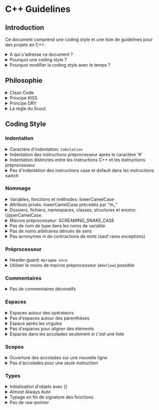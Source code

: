 # C++ Guidelines

## Introduction

Ce document comprend une coding style et une liste de guidelines pour des projets en C++.

<details><summary>A qui s'adresse ce document ?</summary><p>

Ce document s'adresse à toute personne souhaitant contribuer sur un projet sur lequel il est indiqué d'appliquer cette coding style.
Cela requiert de bonnes compétences en C++ moderne.
Des liens vers des ressources (documentations, tutoriels, vidéos) seront fournis pour combler d'éventuelles lacunes si besoin.

---
</p></details>

<details><summary>Pourquoi une coding style ?</summary><p>

Le choix d'une coding style n'est pas arbitraire, chaque choix fait dans ce document a été réfléchis, pas seulement pour ses avantages en terme de lisibilité mais aussi pour réduire les risques d'erreurs, les ambiguïtés, la redondance, les comportements indéfinis du compilateur ([CppReference: Undefined Behavior]), problèmes d'optimisation, etc.
Chacune de ces raisons est soigneusement expliqué pour pouvoir être remis en question à chaque évolution du langage. Ce document n'est pas figé, il est ouvert aux débats et est voué à changer pour s'adapter aux nouvelles fonctionnalités du C++.

---
</p></details>

<details><summary>Pourquoi modifier la coding style avec le temps ?</summary><p>

Le métier de développeur est un métier dont la formation ne s'arrête jamais.
Il faut se tenir au courant des nouveaux progrès dans ce domaine pour pouvoir fournir du travail de meilleur qualité sans rester attaché à des notions devenues obsolètes.

La coding style d'un projet doit s'adapter aux évolutions du langage.
Mais on peut aussi penser à de nouveaux choix de norme dont on avait pas pensé initialement, ou simplement vouloir améliorer l'existant.

Les anciens codes conçus avec des fonctions obsolètes seront menés à être rénovées progressivement par les développeurs qui tomberont dessus (pas de refonte totale nécessaire).
Ainsi les programmeurs s'assureront de bien tester les fonctions qu'ils recodent pour s'assurer de l'absence de régression de code (avec des tests unitaires et des tests fonctionnels).

---
</p></details>

## Philosophie

<details><summary>Clean Code</summary><p>

Le Clean Code n'est pas un ensemble de règles strictes mais désigne plutôt une série de principes pour produire un code compréhensible et facile à modifier.
Compréhensible signifie dans ce cas un code immédiatement intelligible par n'importe quel développeur qualifié.
Un code est facile à modifier lorsqu'il peut être facilement ajusté et complété.
Un code facilement modifiable comporte les attributs suivants:
- Les classes et les méthodes sont **petites** et, dans la mesure du possible, ont une seule et unique tâche.
- Les classes et les méthodes sont **prévisibles**, fonctionnent de la façon attendue.

---
</p></details>

<details><summary>Principe KISS</summary><p>

KISS ([Wikipedia: KISS]) ("**K**eep **i**t **s**imple, **s**tupid", en français: "garde ça simple, idiot") est l’un des plus anciens principes du Clean Code.
KISS rappelle aux programmeurs de construire leur code de façon aussi simple que possible.
Toute complexité inutile doit être évitée.
En programmation, il n’y a jamais une seule façon pour résoudre un problème. Une algorithme peut toujours être exprimé de différentes manières. Par conséquent, les programmeurs observant le principe KISS doivent constamment se demander s’ils ne peuvent pas résoudre un problème plus facilement.

> Ce principe est lié au concept du Rasoir d'Ockham ([Wikipedia: Rasoir d'Ockham]) en raisonnement, qui consiste à préférer les explications les plus simples, car elles sont généralement plus crédibles que les explications complexes.

---
</p></details>

<details><summary>Principe DRY</summary><p>

Le principe DRY (**D**on't **r**epeat **y**ourself) est en quelque sorte la concrétisation du principe KISS. Un Clean Code respectant ce principe implique que chaque fonctionnalité doit avoir une seule et unique représentation au sein du système global.
Il consiste à écrire des fonctions et des classes réutilisables, aussi simples que possible et traitant un minimum de tâches à la fois.
Ce principe encourage à décomposer un programme en de nombreuses classes et fonctions pour garder chaque partie propre sans avoir de répétitions de code.
Un code dans lequel ont copie-colle plusieurs lignes pour gérer des cas supplémentaire est un bon exemple de code qui ne respecte pas le principe DRY.
Le contraire de DRY est WET (**W**e **e**njoy **t**yping). On appelle WET un code comportant des répétitions inutiles.

---
</p></details>

<details><summary>La règle du Scout</summary><p>

[The Boy Scout Rule]

> Un Scout a une règle: "Toujours laisser un endroit dans un état meilleur que celui dans lequel vous l'avez trouvé".

Appliqué au domaine de la programmation, ce principe consiste à nettoyer continuellement chaque petit morceau de dette technique lorsqu'un développeur en a l'occasion.

Cette habitude simple permet à un projet de voir sa qualité augmenter rapidement avec le temps sans avoir à planifier de refactorisation ou de refonte du projet.

Etant donné que ça se fait sur de petites parties à chaque fois, le développeur fait le choix de ne nettoyer que ce qui ne lui fait pas perdre de temps en plus de ces objectifs initiaux.

Il peut se permettre de prendre le temps de nettoyer de grosses parties du code si ça simplifie significativement la réalisation de sa tâche initiale.

Un code obsolète qui fonctionne n'est pas une bonne base sur laquelle se reposer pour bâtir la suite d'un projet.
C'est pourquoi ce petit investissement de temps peut sur le long terme corriger d'importants problèmes de dette technique et ainsi éviter des bugs ou des complications dans la réalisation de futures tâches.

---
</p></details>

## Coding Style

### Indentation

<details><summary>Caractère d'indentation: <code>tabulation</code></summary><p>

En indentant avec le caractère ``espace``, il est souvent préférable de cumuler plusieurs espaces par indentation pour qu'elles soient bien visibles (exemple: 2 espaces ou 4 espaces à la fois). Mais cette écriture rend possible les demi-indentations (avec 1 ou 3 espaces).

Le choix d'espaces plutôt que de tabulation servait à s'assurer que le code ne dépassait pas 80 colonnes pour tenir sur les petits écrans de l'époque. Cette raison n'est plus valable aujourd'hui.

Les tabulations sont plus simples à utiliser: un seul caractère par indentation.
Et chaque développeur peut choisir la taille de l'indentation sur son IDE sans impacter le projet ou l'environnement d'un autre.

---
</p></details>

<details><summary>Indentation des instructions préprocesseur après le caractère '#'</summary><p>

Indentation avant le caractère '#':
```cpp
#if defined(OS_WINDOWS)
	#include <Windows.h>
	#if defined(CPP_20)
		#define ENABLE_CONCEPTS
	#endif
#endif
```

Indentation après le caractère '#':
```cpp
#if defined(OS_WINDOWS)
#	include <Windows.h>
#	if defined(CPP_20)
#		define ENABLE_CONCEPTS
#	endif
#endif
```

|   | Indentation avant le caractère '#' | Indentation après le caractère '#' |
| -:|:-:|:-:|
| La portion d'instructions préprocesseur est plus facile à différencer des autres instructions | ❌ | ✅ |
| Nom de l'instruction préprocesseur plus lisible | ❌ | ✅ |

**=> Indentation après le caractère '#'**

---
</p></details>

<details><summary>Indentation distinctes entre les instructions C++ et les instructions préprocesseur</summary><p>

A - Indentation des instructions préprocesseur dans les scopes C++ (et pas l'inverse):
```cpp
#if defined(OS_WINDOWS)
auto functionImplementationSpecific(int number) -> int
{
	if (number >= 0)
	{
#		if defined(ARCH_64BITS)
		return 64;
#		else
		return 32;
#		endif
	}
	return 0;
}
#endif
```

B - Indentation des instructions C++ dans les scopes préprocesseur (et pas l'inverse):
```cpp
#if defined(OS_WINDOWS)
	auto functionImplementationSpecific(int number) -> int
	{
		if (number >= 0)
		{
#	if defined(ARCH_64BITS)
				return 64;
#	else
				return 32;
#	endif
		}
		return 0;
	}
#endif
```

C - Indentation commune entre les instructions C++ et les instructions préprocesseur:
```cpp
#if defined(OS_WINDOWS)
	auto functionImplementationSpecific(int number) -> int
	{
		if (number >= 0)
		{
#			if defined(ARCH_64BITS)
				return 64;
#			else
				return 32;
#			endif
		}
		return 0;
	}
#endif
```

D - Indentation distinctes entre les instructions C++ et les instructions préprocesseur:
```cpp
#if defined(OS_WINDOWS)
auto functionImplementationSpecific(int number) -> int
{
	if (number >= 0)
	{
#	if defined(ARCH_64BITS)
		return 64;
#	else
		return 32;
#	endif
	}
	return 0;
}
#endif
```

Argument en faveur des choix qui n'indentent pas les instructions C++ dans les scopes préprocesseur (A et D):
1. Une fois les instructions préprocesseur traitées par le compilateur, il ne reste plus que les instructions C++.
Le développeur écrit son code en visualisant ce qu'il deviendra à cette étape de la compilation.
Il n'y a donc pas de raison que les instructions C++ conservent leur indentation causé par les scopes préprocesseur à cette étape de compilation (Ca n'a aucune importance pour la compilation, mais a un impact uniquement dans la façon de se projeter à cette étape de la compilation lorsqu'on lit le code).

|   | A | B | C | D |
| -:|:-:|:-:|:-:|:-:|
| Semble bien indenté au premier coup d'oeil | ❌ | ❌ | ✅ | ✅ |
| Facile à indenter | ❌ | ❌ | ✅ | ✅ |
| Argument 1. | ✅ | ❌ | ❌ | ✅ |

**=> D - Indentation distinctes entre les instructions C++ et les instructions préprocesseur**

---
</p></details>

<details><summary>Pas d'indentation des instructions case et default dans les instructions switch</summary><p>

A - Pas d'indentation des instructions ``case``, ``default`` et ``{}``:
```cpp
switch (number)
{
case 0:
	break;
case 1:
{
	break;
}
default:
	break;
}
```

B - Pas d'indentation des instructions ``case`` et ``default``:
```cpp
switch (number)
{
case 0:
	break;
case 1:
	{
		break;
	}
default:
	break;
}
```

C - Pas d'indentation des accolades:
```cpp
switch (number)
{
	case 0:
		break;
	case 1:
	{
		break;
	}
	default:
		break;
}
```

D - Indentation de toute instruction:
```cpp
switch (number)
{
	case 0:
		break;
	case 1:
		{
			break;
		}
	default:
		break;
}
```

E - Indentation des instructions ``case`` et ``default`` seulement:
```cpp
switch (number)
{
	case 0:
	break;
	case 1:
	{
		break;
	}
	default:
	break;
}
```

> Les accolades sont nécessaires dans un ``case`` lorsqu'elles contiennent une déclaration de variable.

Argument en défaveur du choix A qui n'indente ni les instructions ``case``/``default`` ni les accolades:
- Les accolades des ``case`` sont alignés horizontalement avec les accolades du ``switch``.
Ce n'est pas clair pour savoir si l'accolade du switch est bien fermée.

Les choix C et D semblent aussi bien l'un que l'autre. Le choix B reste néanmoins meilleur car il propose une écriture concise et uniforme avec l'indentation des mots clef ``public:``, ``protected:`` et ``private:`` des struct/class.

Le choix E ne permet pas de voir clairement quelles instructions sont dans chaque ``case``.

**=> B - Pas d'indentation des instructions ``case`` et ``default``**

---
</p></details>

### Nommage

<details><summary>Variables, fonctions et méthodes: lowerCamelCase</summary><p>

---
</p></details>

<details><summary>Attributs privés: lowerCamelCase précédés par "m_"</summary><p>

Les attributs privés d'une classe/structure sont écrits en lowerCamelCase ([Wikipedia: lowerCamelCase]), mais également précédés par "m_" pour les différencier des variables avec un scope local ou global.
Ce préfixe permet d'informer de la portée de la variable, signifiant qu'elle est accessible depuis les méthodes de l'objet uniquement.

```cpp
class Personnage
{
public:
	Personnage(std::string name):
		m_name{std::move(name)}
	{}

	[[nodiscard]] constexpr auto getName() const noexcept -> std::string_view
	{
		return m_name;
	}

private:
	std::string m_name;
};
```

Dans le cas d'une classe/structure avec des attributs publics, il est préférable de garder des noms d'attributs sans préfixe.
Mais si cet objet a un constructeur, on peut se retrouver dans le cas où les paramètres du constructeur ont le même nom que les attributs, causant une ambiguïté pour le compilateur.

```cpp
struct Personnage
{
	Personnage(std::string name):
		name{std::move(name)}
	{}

	std::string name;
};
```

Les compilateurs savent lever ce genre d'ambiguïté, mais par soucis de lisibilité il est préférable de donner des noms différents aux paramètres.
Le préfixe ``p_`` (p comme "parameter") peut servir à différencier ces variables des attributs publics.

```cpp
struct Personnage
{
	Personnage(std::string c_name):
		name{std::move(c_name)}
	{}

	std::string name;
};
```

---
</p></details>

<details><summary>Dossiers, fichiers, namespaces, classes, structures et enums: UpperCamelCase</summary><p>


---
</p></details>

<details><summary>Macros préprocesseur: SCREAMING_SNAKE_CASE</summary><p>

---
</p></details>

<details><summary>Pas de nom de type dans les noms de variable</summary><p>

Le nom d'une variable ne doit pas annoncer explicitement son type (sauf pour les types user-defined).
Celui-ci étant déjà renseigné et facilement déductible si le nom est bien choisi.
- On devinera qu'une variable "name" est de type ``std::string`` (ou ``std::string_view`` s'il est clair que la variable ne possède pas la donnée).
- On devinera également qu'un "id" est un ``unsigned int``.
De plus, la plupart des IDE permettent de connaitre le type d'une variable en la survolant avec la souris. Et lorsque ce n'est pas le cas, sa définition reste facilement accessible.

---
</p></details>

<details><summary>Pas de noms arbitraires dénués de sens</summary><p>

Les variables ne doivent pas porter de nom arbitraire dénué de sens (a, b, c, tmp, toto, foo, bar, etc...).
Le nom de la variable doit être assez explicites pour renseigner sur la nature de son contenu.
Et les mots ne doivent pas être interprétés différemment de leur sens réel dans le cadre d'un projet particulier.

---
</p></details>

<details><summary>Pas acronymes ni de contractions de mots (sauf rares exceptions)</summary><p>

Les acronymes et contractions de mots sont proscrits, sauf exceptions assez claires pour ne pas porter à confusion (Id, Json, AST, i18n, etc...).

Décoder les acronymes et les contractions de mots lors de la relecture de code demande une charge mentale supplémentaire pour comprendre ce que le code fait.
De plus, certains acronymes peuvent donner plusieurs mots différents selon le contexte et l'interprétation des développeurs.

❌:
```cpp
using Id = std::uint64_t;

struct DelUserCmd final
{
	Id userId;
};
```

✅:
```cpp
using Id = std::uint64_t;

namespace Command
{
	struct DeleteUser final
	{
		Id userId;
	};
}
```

---
</p></details>

### Préprocesseur

<details><summary>Header-guard: <code>#pragma once</code></summary><p>

Les header-guards ([Wikipedia: Include guard]) protègent les headers contre les multiples importations.
Tous les fichiers headers doivent avoir des headers guards.

Historiquement, les header-guards ont toujours été faits avec des ``#ifndef``:
```cpp
#ifndef PROJECT_PATH_FILE_H_
#	define PROJECT_PATH_FILE_H_

// ...

#endif /* !PROJECT_PATH_FILE_H_ */
```

Pour garantir l'unicité des header-guards, chaque header doit utiliser un nom de macro unique. Afin d'éviter que deux fichiers utilisent le même nom de macro, celui-ci doit contenir le nom du projet ainsi que le chemin complet du fichier.

Les compilateurs C/C++ fournissent ``#pragma once`` qui permet de s'assurer que le fichier n'est importé qu'une fois dans le projet, sans avoir à renseigner un nom unique.
```cpp
#pragma once

// ...
```

L'intérêt de ``#pragma once`` (comme remplacement au header-guard ``#ifndef``) était d'accélérer la compilation, car celui-ci taggait le fichier comme étant déjà inclut (alors que pour les ``#ifndef`` il fallait reparser le fichier pour tester l'existence de la macro).
Aujourd'hui les compilateurs modernes (Clang, GCC et MSVC) reconnaissent les header-guards ``#ifndef`` et les traitent comme des ``#pragma once``:

GCC: [GCC Header-guard](https://gcc.gnu.org/onlinedocs/cppinternals/Guard-Macros.html)
> to prevent the compiler from processing them more than once. The preprocessor notices such header files, so that if the header file appears in a subsequent #include directive and FOO is defined, then it is ignored and it doesn’t preprocess or even re-open the file a second time. This is referred to as the multiple include optimization.

MSVC: [MSVC Header-guard](https://docs.microsoft.com/en-us/cpp/preprocessor/once?view=msvc-170)
> There's no advantage to use of both the include guard idiom and #pragma once in the same file. The compiler recognizes the include guard idiom, and implements the multiple-include optimization the same way as the #pragma once directive if no non-comment code or preprocessor directive comes before or after the standard form of the idiom

``#pragma once`` n'est pas standard mais est supporté par la grande majorité des compilateurs modernes C/C++ ([Wikipedia: Pragma once : Portability]).

---
</p></details>

<details><summary>Utiliser le moins de macros préprocesseur (<code>#define</code>) possible</summary><p>

Les macros ``#define`` apportent un moyen simple de faire de la métaprogrammation et des constantes en C++.
Mais au fil des évolutions du langage, leur utilité est de moins en moins pertinente.

Le problème des macros préprocesseur est leur exécution sans aucune vérification sur le typage et le non-respect des namespaces (une macro préprocesseur est globale).
De plus, les macros permettent d'insérer des portions de code sans vérifier si l'insertion est syntaxiquement correcte, laissant une autre étape de la compilation se charger de cette vérification.

Les macros préprocesseur s'exécutent bêtement (un simple copier-coller), sans vérifier si le code généré est correct ou bien formatté.
En cas d'erreur, les messages d'erreur ne sont pas très pertinents car le compilateur évalue un code déjà transformé par le préprocesseur. Il n'indiquera pas précisément d'où vient le problème.

En C++ moderne il existe des alternatives aux macros préprocesseur pour beaucoup d'usages qu'on peut en faire, les rendant ainsi obsolètes dans beaucoup de situations.
Parmis ces alternatives, les templates ainsi que les fonctions et variables ``inline``/``constexpr`` sont de bons candidats pour remplacer la plupart des ``#define``.

> ``constexpr`` est implicitement ``inline``. Le compilateur est libre d'inliner ou non les élements ``inline``

Constante générique compile-time avec ``#define``:
```cpp
#include <iostream>

#define PI 3.14159265358979323846

auto main() -> int
{
	std::cout << PI << std::endl;
}
```
Constante générique compile-time avec ``template`` et ``constexpr``:
```cpp
#include <concepts>
#include <iostream>

template<std::floating_point T>
constexpr auto pi = T{3.14159265358979323846};

auto main() -> int
{
	std::cout
		<< pi<float> << '\n'
		<< pi<double> << std::endl;
}
```
Le compilateur est libre d'inliner les variables ``constexpr`` et d'omettre leur initialisation.
Cette variable est aussi typée, ce qui en fait une alternative meilleure que les constantes déclarées avec ``#define``.

Fonction générique compile-time avec ``#define``:
```cpp
#include <iostream>

#define ADD(lhs, rhs) lhs + rhs

auto main() -> int
{
	using namespace std::literals;
	std::cout
		<< ADD(1, 2) << '\n'
		<< ADD("Hello"s, " World!") << std::endl;
}
```

Fonction générique compile-time avec ``template`` et ``constexpr``:
```cpp
#include <iostream>

[[nodiscard]] constexpr auto add(const auto& lhs, const auto& rhs) noexcept -> decltype(lhs + rhs)
{
    return lhs + rhs;
}

auto main() -> int
{
	using namespace std::literals;
	std::cout
		<< add(1, 2) << '\n'
		<< add("Hello"s, " World!") << std::endl;
}
```
Cette fonction est typée et ne compile pas pour des types n'ayant pas d'implémentation de l'``operator+`` entre eux.
> (les paramètres ``lhs`` et ``rhs`` de type ``auto`` sont convertis en ``template`` par le compilateur)

Dans certains cas, les macros préprocesseur restent la seule façon de faire.
C'est pourquoi il faut limiter leur usage à ces cas où il n'existe pas encore de meilleure alternative.

---
</p></details>


### Commentaires

<details><summary>Pas de commentaires décoratifs</summary><p>

Les commentaires se font de la manière la plus simple:
```cpp
// Commentaire d'une ligne

/* Commentaire
de plusieurs
lignes */
```

Pas de commentaires formatés de manière à être agréable visuellement:
```cpp
////////////////////////////////////////////////
// Commentaire avec des caractères décoratifs //
////////////////////////////////////////////////

// #############################################

/*
 * Caractères '*'
 * en début
 * de chaque ligne
 */
```

Les caractères supplémentaires de la 2ème écriture ne sont utilisés qu'à titre décoratif.
Ca prend du temps à écrire, surtout si on veut respecter une uniformisation et l'alignement de tous les commentaires d'un fichier.

---
</p></details>

### Espaces

<details><summary>Espaces autour des opérateurs</summary><p>

```cpp
myFunction(1+2*counter()); // difficult to see the terms separately
```
```cpp
myFunction(1 + 2 * counter());
```

---
</p></details>

<details><summary>Pas d'espaces autour des parenthèses</summary><p>

Pas d'espace entre le nom des fonctions et les ()
Pas d'espace avant les ';'
```cpp
void myFunction (int arg0, int arg1, int arg2) ; // useless spaces
```
```cpp
void myFunction(int arg0, int arg1, int arg2);
```

---
</p></details>

<details><summary>Espace après les virgules</summary><p>

Toujours un espace après une virgule, et jamais avant
```cpp
void myFunction0(int arg0,int arg1,int arg2); // hard to read
void myFunction1(int arg0 ,int arg1 ,int arg2); // hard to read
void myFunction2(int arg0 , int arg1 , int arg2); // useless spaces
```
```cpp
void myFunction(int arg0, int arg1, int arg2);
```

---
</p></details>

<details><summary>Pas d'espaces pour aligner des éléments</summary><p>

Pas d'alignement décoratif des éléments
```cpp
int    myFunction0(int arg0);                     // comment0
void   myFunction1(int arg0, int arg1);           // comment1
double myFunction2(int arg0, int arg1, int arg2); // comment2
```
Ca prend inutilement du temps à écrire et à entretenir lorsqu'on modifie le code.
```cpp
int myFunction0(int arg0); // comment0
void myFunction1(int arg0, int arg1); // comment1
double myFunction2(int arg0, int arg1, int arg2); // comment2
```

---
</p></details>

<details><summary>Espaces dans les accolades seulement si c'est une liste</summary><p>

---
</p></details>

### Scopes

<details><summary>Ouverture des accolades sur une nouvelle ligne</summary><p>

Ouverture d'accolades en fin de ligne:
```cpp
auto main() -> int {
    std::cout << "Hello World!" << std::endl;
}
```

Ouverture d'accolades sur une nouvelle ligne:
```cpp
auto main() -> int
{
    std::cout << "Hello World!" << std::endl;
}
```

|   | En fin de ligne | Sur une nouvelle ligne |
| -:|:-:|:-:|
| Facilité à remarquer l'ouverture d'une accolade<br>(exemple: pour une fonction dont la signature est longue) | ❌ | ✅ |
| Facilité à distinguer l'ouverture d'accolade correspondant à une fermeture (ou l'inverse) | ❌ | ✅ |
| Norme majoritaire dans les projets C++ | ❌ | ✅ |

---
</p></details>

<details><summary>Pas d'accolades pour une seule instruction</summary><p>

Mettre des accolades même s'il n'y a qu'une instruction à l'intérieur:
```cpp
if (printLogs)
{
	std::cout << "Info" << std::endl;
}
```

Ne pas mettre d'accolades lorsqu'elles contiennent qu'une instruction:
```cpp
if (printLogs)
	std::cout << "Info" << std::endl;
```

|   | Accolades pour une instruction | Pas d'accolades pour une instruction |
| -:|:-:|:-:|
| Economise des lignes | ❌ | ✅ |
| Lisibilité | ✅ (mais superflu)<sup>1</sup> | ❌ |

1. L'indentation sert à distinguer visuellement un scope d'un autre même en l'absence d'accolades.<br>
Pas besoin d'accolades pour expliciter une seconde fois qu'on est dans un nouveau scope (information superflue).

**=> Ne pas mettre d'accolades lorsqu'elles contiennent qu'une instruction**

---
</p></details>

### Types

<details><summary>Initialisation d'objets avec {}</summary><p>


---
</p></details>

<details><summary>Almost Always Auto</summary><p>


---
</p></details>

<details><summary>Typage en fin de signature des fonctions</summary><p>

Utilisation du Trailing return type dans les déclarations de fonctions ([CppReference: Function declaration]).
Cette écriture permet d'utiliser ``decltype`` ([CppReference: decltype specifier]) et les arguments passés à la fonction pour déduire le type de retour.
C'est aussi pour apporter une uniformisation entre les syntaxes des déclarations de fonctions et des lambdas ([CppReference: Lambda expressions]).

Fonction déclarée avec un Trailing return type:
```cpp
#include <concepts>
#include <iostream>

constexpr auto add(std::integral auto lhs, std::integral auto rhs) -> decltype(lhs + rhs)
{
    return lhs + rhs;
}

auto main() -> int
{
    std::cout << add(1, 2);
}
```
Le même code écrit avec une lambda:
```cpp
#include <concepts>
#include <iostream>

auto main() -> int
{
    constexpr auto add = [](std::integral auto lhs, std::integral auto rhs) -> decltype(lhs + rhs)
    {
        return lhs + rhs;
    };

    std::cout << add(1, 2);
}
```
Le type de retour est renseigné par ``-> decltype(lhs + rhs)`` en fin de déclaration de fonction.
decltype permet de déduire le type de retour par rapport à la valeur renvoyée par ``lhs + rhs``.

Attention, dans le cas de l'écriture sous forme de lambda, le ``auto`` à gauche du nom de la lambda n'est pas le type de retour mais le type de la lambda.

---
</p></details>

<details><summary>Pas de raw-pointer</summary><p>


---
</p></details>

[CppReference: Undefined Behavior]: https://en.cppreference.com/w/cpp/language/ub
[Wikipedia: KISS]: https://fr.wikipedia.org/wiki/Principe_KISS
[Wikipedia: Rasoir d'Ockham]: https://fr.wikipedia.org/wiki/Rasoir_d'Ockham
[The Boy Scout Rule]: https://www.stepsize.com/blog/how-to-be-an-effective-boy-girl-scout-engineer
[Wikipedia: lowerCamelCase]: https://fr.wikipedia.org/wiki/Camel_case
[Wikipedia: UpperCamelCase]: https://fr.wikipedia.org/wiki/Camel_case
[Wikipedia: snake_case]: https://fr.wikipedia.org/wiki/Snake_case
[Wikipedia: Include guard]: https://en.wikipedia.org/wiki/Include_guard
[Wikipedia: Pragma once : Portability]: https://en.wikipedia.org/wiki/Pragma_once#Portability

